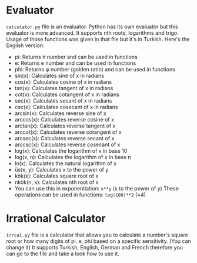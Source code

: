 # Evaluator
`calculator.py` file is an evaluator. Python has its own evaluator but this evaluator is more advanced. It supports nth roots, logarithms and trigo. Usage of those functions was given in that file but it's in Turkish. Here's the English version:
- pi: Returns π number and can be used in functions
- e: Returns e number and can be used in functions
- phi: Returns φ number (golden ratio) and can be used in functions
- sin(x): Calculates sine of x in radians
- cos(x): Calculates cosine of x in radians
- tan(x): Calculates tangent of x in radians
- cot(x): Calculates cotangent of x in radians
- sec(x): Calculates secant of x in radians
- csc(x): Calculates cosecant of x in radians
- arcsin(x): Calculates reverse sine of x
- arccos(x): Calculates reverse cosine of x
- arctan(x): Calculates reverse tangent of x
- arccot(x): Calculates reverse cotangent of x
- arcsec(x): Calculates reverse secant of x
- arccsc(x): Calculates reverse cosecant of x
- log(x): Calculates the logarithm of x in base 10
- log(x, n): Calculates the logarithm of x in base n
- ln(x): Calculates the natural logarithm of x
- üs(x, y): Calculates x to the power of y
- kök(x): Calculates square root of x
- nkök(n, x): Calculates nth root of x
- You can use this in exponentiation: `x**y` (x to the power of y) These operations can be used in functions: `log(100)**2` (=4)
# Irrational Calculator
`irrcal.py` file is a calculator that allows you to calculate a number's square root or how many digits of pi, e, phi based on a specific sensitivity. (You can change it) It supports Turkish, English, German and French therefore you can go to the file and take a look how to use it.
